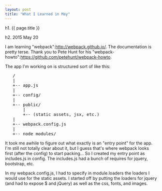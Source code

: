 ```yaml
---
layout: post
title: "What I Learned in May"
---
```


h1. {{ page.title }}

h2. 2015 May 20

I am learning "webpack":http://webpack.github.io/. The documentation is pretty terse. Thank you to Pete Hunt for his "webpack-howto":https://github.com/petehunt/webpack-howto.

The app I'm working on is structured sort of like this:

<pre>
   /
   |
   +-- app.js
   |
   +-- config/
   |
   +-- public/
       |
       +-- (static assets, jsx, etc.)
   |
   +-- webpack.config.js
   |
   +-- node_modules/
</pre>

It took me awhile to figure out what exactly is an "entry point" for the app. I'm still not totally clear about it, but I guess that's where webpack looks first (after the config) to start packing... So I created my entry point as includes.js in config. The includes.js had a bunch of requires for jquery, bootstrap, etc.

In my webpack.config.js, I had to specify in module.loaders the loaders I would use for the static assets. I started off by putting the loaders for jquery (and had to expose $ and jQuery) as well as the css, fonts, and images.
